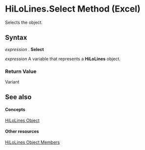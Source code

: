 
# HiLoLines.Select Method (Excel)

Selects the object.


## Syntax

 _expression_ . **Select**

 _expression_ A variable that represents a **HiLoLines** object.


### Return Value

Variant


## See also


#### Concepts


[HiLoLines Object](3248f878-4be9-acbd-3515-70f8255b4d69.md)
#### Other resources


[HiLoLines Object Members](ebd52879-1bc8-4194-795c-2a870d0595e7.md)
